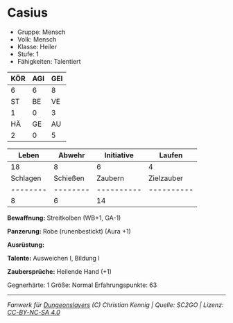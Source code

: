 # Casius  
- Gruppe: Mensch  
- Volk: Mensch  
- Klasse: Heiler  
- Stufe: 1  
- Fähigkeiten: Talentiert  


| KÖR | AGI | GEI |  
| --- | --- | --- |  
| 6   | 6   | 8   |
| ST  | BE  | VE  |  
| 1   | 0   | 3   |
| HÄ  | GE  | AU  |  
| 2   | 0   | 5   |


| Leben    | Abwehr   | Initiative | Laufen     |
| -------- | -------- | ---------- | ---------- |
| 18       | 8        | 6          | 4          |
| Schlagen | Schießen | Zaubern    | Zielzauber |
| -------- | -------- | ---------- | ---------- |
| 8        | 6        | 14         |            |

**Bewaffnung:**
Streitkolben (WB+1, GA-1)

**Panzerung:**
Robe (runenbestickt) (Aura +1)

**Ausrüstung:**


**Talente:**
Ausweichen I, Bildung I

**Zaubersprüche:**
Heilende Hand (+1)

Gegnerhärte: 1
Größe: Normal
Erfahrungspunkte: 63



___
*Fanwerk für [Dungeonslayers](https://www.dungeonslayers.net/) (C) Christian Kennig | Quelle: SC2GO | Lizenz: [CC-BY-NC-SA 4.0](https://creativecommons.org/licenses/by-nc-sa/4.0/deed.de)*
